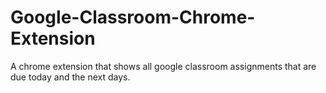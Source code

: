 # Google-Classroom-Chrome-Extension
A chrome extension that shows all google classroom assignments that are due today and the next days.
